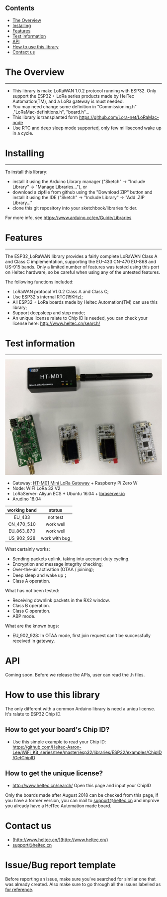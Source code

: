 ## Contents
- [The Overview](#the-overview)
- [Installing](#installing)
- [Features](#features)
- [Test information](#test-information)
- [API](#api)
- [How to use this library](#how-to-use-this-library)
- [Contact us](#contact-us)

# The Overview
----------
- This library is make LoRaWAN 1.0.2 protocol running with ESP32. Only support the ESP32 + LoRa series products made by HelTec Automation(TM), and a LoRa gateway is must needed.
- You may need change some definition in "Commissioning.h" ,"LoRaMac-definitions.h", "board.h"...
- This library is transplanted form https://github.com/Lora-net/LoRaMac-node
- Use RTC and deep sleep mode supported, only few millisecond wake up in a cycle.


# Installing
----------
To install this library:

- install it using the Arduino Library manager ("Sketch" -> "Include Library" -> "Manage Libraries..."), or
- download a zipfile from github using the "Download ZIP" button and install it using the IDE ("Sketch" -> "Include Library" -> "Add .ZIP Library..."
- clone this git repository into your sketchbook/libraries folder.

For more info, see https://www.arduino.cc/en/Guide/Libraries

# Features
----------
The ESP32_LoRaWAN library provides a fairly complete LoRaWAN Class A and Class C implementation, supporting the EU-433 CN-470 EU-868 and US-915 bands. Only a limited number of features was tested using this port on Heltec hardware, so be careful when using any of the untested features.

The following functions included:
 - LoRaWAN protocol V1.0.2 Class A and Class C;
 - Use ESP32's internal RTC(15KHz);
 - All ESP32 + LoRa boards made by Heltec Automation(TM) can use this library;
 - Support deepsleep and stop mode;
 - An unique license ralate to Chip ID is needed, you can check your license here: http://www.heltec.cn/search/

# Test information
----------
![](https://github.com/solotaker/Picture/blob/master/TestHardware.jpg)
 - Gateway: [HT-M01 Mini LoRa Gateway](http://www.heltec.cn/project/ht-m01-lora-gateway/?lang=en) + Raspberry Pi Zero W
 - Node: WIFI LoRa 32 V2
 - LoRaServer: Aliyun ECS + Ubuntu 16.04 + [loraserver.io](https://www.loraserver.io/)
 - Arudino 18.04

| working band | status |
| :----------------: | :------------:|
| EU_433 | not test |
| CN_470_510 | work well |
| EU_863_870 | work well |
| US_902_928 | work with bug |

What certainly works:
 - Sending packets uplink, taking into account duty cycling.
 - Encryption and message integrity checking;
 - Over-the-air activation (OTAA / joining);
 - Deep sleep and wake up；
 - Class A operation.

What has not been tested:
 - Receiving downlink packets in the RX2 window.
 - Class B operation.
 - Class C operation.
 - ABP mode.
 
What are the known bugs:
 - EU_902_928: In OTAA mode, first join request can't be successfully received in gateway.

# API
Coming soon. Before we release the APIs, user can read the .h files.

# How to use this library
The only different with a common Arduino library is need a uniqu license. It's ralate to ESP32 Chip ID.

## How to get your board's Chip ID?
 - Use this simple example to read your Chip ID: https://github.com/Heltec-Aaron-Lee/WiFi_Kit_series/tree/master/esp32/libraries/ESP32/examples/ChipID/GetChipID

## How to get the unique license?
 - http://www.heltec.cn/search/ Open this page and input your ChipID

Only the boards made after August 2018 can be checked from this page, if you have a former version, you can mail to support@heltec.cn and improve you already have a HelTec Automation made board.


# Contact us
- [http://www.heltec.cn/](http://www.heltec.cn/)
- [support@heltec.cn](mailto:support@heltec.cn)

# Issue/Bug report template
Before reporting an issue, make sure you've searched for similar one that was already created. Also make sure to go through all the issues labelled as [for reference](https://github.com/HelTecAutomation/ESP32_LoRaWAN/issues).     
  
